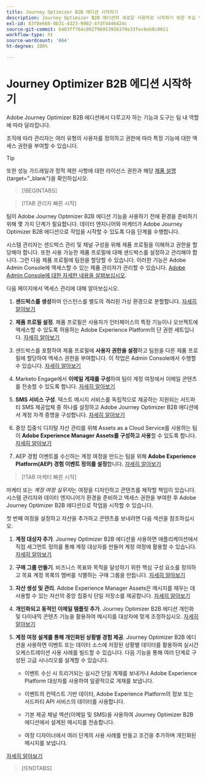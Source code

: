 ```yaml
---
title: Journey Optimizer B2B 에디션 시작하기
description: Journey Optimizer B2B 에디션의 새로운 사용자로 시작하기 위한 주요 영역에 대해 알아봅니다.
exl-id: 83f8e666-0b31-4323-9902-4fdf4446424c
source-git-commit: b403ff764c002796953956379e33fec6eb8c0611
workflow-type: ht
source-wordcount: '664'
ht-degree: 100%

---
```


# Journey Optimizer B2B 에디션 시작하기

Adobe Journey Optimizer B2B 에디션에서 다루고자 하는 기능과 도구는 팀 내 역할에 따라 달라집니다.

조직에 따라 관리자는 여러 유형의 사용자를 정의하고 권한에 따라 특정 기능에 대한 액세스 권한을 부여할 수 있습니다.

>[!TIP]
>
>또한 성능 가드레일과 정적 제한 사항에 대한 라이선스 권한과 해당 [제품 설명](https://helpx.adobe.com/kr/legal/product-descriptions/adobe-journey-optimizer-b2b.html){target="_blank"}을 확인하십시오.

>[!BEGINTABS]

>[!TAB 관리자 빠른 시작]

팀이 Adobe Journey Optimizer B2B 에디션 기능을 사용하기 전에 환경을 준비하기 위해 몇 가지 단계가 필요합니다. 데이터 엔지니어와 마케터가 Adobe Journey Optimizer B2B 에디션으로 작업을 시작할 수 있도록 다음 단계를 수행합니다.

시스템 관리자는 샌드박스 관리 및 채널 구성을 위해 제품 프로필을 이해하고 권한을 할당해야 합니다. 또한 사용 가능한 제품 프로필에 대해 샌드박스를 설정하고 관리해야 합니다. 그런 다음 제품 프로필에 팀원을 할당할 수 있습니다. 이러한 기능은 Adobe Admin Console에 액세스할 수 있는 제품 관리자가 관리할 수 있습니다. [Adobe Admin Console에 대한 자세한 내용을 살펴보십시오](https://helpx.adobe.com/kr/enterprise/using/admin-console.html).

다음 페이지에서 액세스 관리에 대해 알아보십시오.

1. **샌드박스를 생성**&#x200B;하여 인스턴스를 별도의 격리된 가상 환경으로 분할합니다. [자세히 알아보기](https://experienceleague.adobe.com/ko/docs/experience-platform/sandbox/home#understanding-sandboxes)

1. **제품 프로필 설정**. 제품 프로필은 사용자가 인터페이스의 특정 기능이나 오브젝트에 액세스할 수 있도록 허용하는 Adobe Experience Platform의 단 권한 세트입니다. [자세히 알아보기](../admin/user-management.md#create-the-marketo-engage-product-profile)

1. 샌드박스를 포함하여 제품 프로필에 **사용자 권한을 설정**&#x200B;하고 팀원을 다른 제품 프로필에 할당하여 액세스 권한을 부여합니다. 이 작업은 Admin Console에서 수행할 수 있습니다. [자세히 알아보기](../admin/user-management.md#create-a-user-group)

1. Marketo Engage에서 **이메일 게재를 구성**&#x200B;하여 팀이 계정 여정에서 이메일 콘텐츠를 전송할 수 있도록 합니다. [자세히 알아보기](https://experienceleague.adobe.com/ko/docs/marketo/using/getting-started/initial-setup/setup-steps#ensure-email-deliverability)

1. **SMS 서비스 구성**. 텍스트 메시지 서비스를 독립적으로 제공하는 지원되는 서드파티 SMS 제공업체 중 하나를 설정하고 Adobe Journey Optimizer B2B 에디션에서 계정 자격 증명을 구성합니다. [자세히 알아보기](../admin/configure-channels-sms.md)

1. 중앙 집중식 디지털 자산 관리를 위해 Assets as a Cloud Service를 사용하는 팀이 **Adobe Experience Manager Assets를 구성하고 사용**&#x200B;할 수 있도록 합니다. [자세히 알아보기](../admin/configure-aem-repositories.md)

1. AEP 경험 이벤트를 수신하는 계정 여정을 만드는 팀을 위해 **Adobe Experience Platform(AEP) 경험 이벤트 정의를 설정**&#x200B;합니다. [자세히 알아보기](../admin/configure-aep-events.md)

>[!TAB 마케터 빠른 시작]

마케터 또는 _계정 여정 실무자_&#x200B;는 여정을 디자인하고 콘텐츠를 제작할 책임이 있습니다. 시스템 관리자와 데이터 엔지니어가 환경을 준비하고 액세스 권한을 부여한 후 Adobe Journey Optimizer B2B 에디션으로 작업을 시작할 수 있습니다.

첫 번째 여정을 설정하고 자산을 추가하고 콘텐츠를 보내려면 다음 섹션을 참조하십시오.

1. **계정 대상자 추가**. Journey Optimizer B2B 에디션을 사용하면 애플리케이션에서 직접 세그먼트 정의를 통해 계정 대상자를 만들어 계정 여정에 활용할 수 있습니다. [자세히 알아보기](../audiences/account-audience-overview.md)

1. **구매 그룹 만들기**. 비즈니스 목표와 목적을 달성하기 위한 핵심 구성 요소를 정의하고 목표 계정 목록의 멤버를 식별하는 구매 그룹을 만듭니다. [자세히 알아보기](../buying-groups/buying-groups-overview.md)

1. **자산 생성 및 관리**. Adobe Experience Manager Assets은 메시지를 채우는 데 사용할 수 있는 자산의 중앙 집중식 단일 저장소를 제공합니다. [자세히 알아보기](../content/assets-overview.md)

1. **개인화되고 동적인 이메일 템플릿 추가**. Journey Optimizer B2B 에디션 개인화 및 다이내믹 콘텐츠 기능을 활용하여 메시지를 대상자에 맞게 조정하십시오. [자세히 알아보기](../content/email-templates.md)

1. **계정 여정 설계를 통해 개인화된 상황별 경험 제공**. Journey Optimizer B2B 에디션을 사용하면 이벤트 또는 데이터 소스에 저장된 상황별 데이터를 활용하여 실시간 오케스트레이션 사용 사례를 빌드할 수 있습니다. 다음 기능을 통해 여러 단계로 구성된 고급 시나리오를 설계할 수 있습니다.

   * 이벤트 수신 시 트리거되는 실시간 단일 게재를 보내거나 Adobe Experience Platform 대상자를 사용하여 일괄적으로 게재를 보냅니다.

   * 이벤트의 컨텍스트 기반 데이터, Adobe Experience Platform의 정보 또는 서드파티 API 서비스의 데이터를 사용합니다.

   * 기본 제공 채널 액션(이메일 및 SMS)을 사용하여 Journey Optimizer B2B 에디션에서 설계된 메시지를 전송합니다.

   * 여정 디자이너에서 여러 단계의 사용 사례를 만들고 조건을 추가하며 개인화된 메시지를 보냅니다.

[자세히 알아보기](../journeys/journey-overview.md)

>[!ENDTABS]
